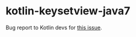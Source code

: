 # kotlin-keysetview-java7
Bug report to Kotlin devs for [this issue](https://youtrack.jetbrains.com/issue/KT-13258).
